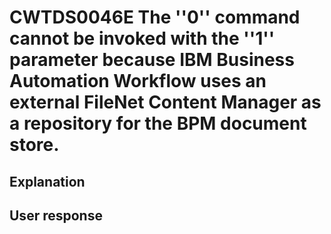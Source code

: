 # CWTDS0046E The ''0'' command cannot be invoked with the ''1'' parameter because IBM Business Automation Workflow uses an external FileNet Content Manager as a repository for the BPM document store.

## Explanation

## User response